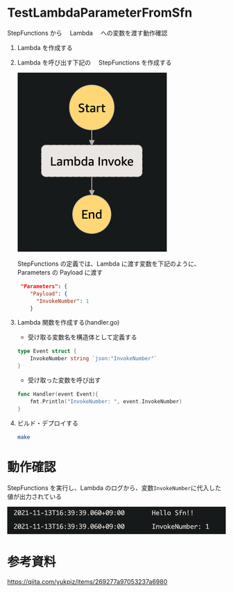 # TestLambdaParameterFromSfn

StepFunctions から　 Lambda 　への変数を渡す動作確認

1.  Lambda を作成する

2.  Lambda を呼び出す下記の　 StepFunctions を作成する

    ![StepFunctions](./src/img/img1.png)

    StepFunctions の定義では、Lambda に渡す変数を下記のように、Parameters の Payload に渡す

    ```json
     "Parameters": {
        "Payload": {
          "InvokeNumber": 1
        }
    ```

3.  Lambda 関数を作成する(handler.go)

    - 受け取る変数名を構造体として定義する

    ```go
    type Event struct {
        InvokeNumber string `json:"InvokeNumber"`
    }
    ```

    - 受け取った変数を呼び出す

    ```go
    func Handler(event Event){
        fmt.Println("InvokeNumber: ", event.InvokeNumber)
    }
    ```

4.  ビルド・デプロイする

    ```sh
    make
    ```

# 動作確認

StepFunctions を実行し、Lambda のログから、変数`InvokeNumber`に代入した値が出力されている

![result](./src/img/img2.png)

# 参考資料

https://qiita.com/yukpiz/items/269277a97053237a6980
